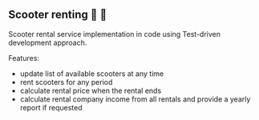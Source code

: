 ## Scooter renting 🔑 🛴

Scooter rental service implementation in code using Test-driven development approach.

Features:
- update list of available scooters at any time
- rent scooters for any period
- calculate rental price when the rental ends
- calculate rental company income from all rentals and provide a yearly report if requested
